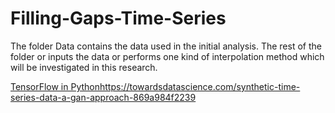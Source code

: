 # Filling-Gaps-Time-Series
The folder Data contains the data used in the initial analysis.
The rest of the folder or inputs the data or performs one kind of interpolation method which will be investigated in this research.

[TensorFlow in Python](https://towardsdatascience.com/synthetic-time-series-data-a-gan-approach-869a984f2239)https://towardsdatascience.com/synthetic-time-series-data-a-gan-approach-869a984f2239
